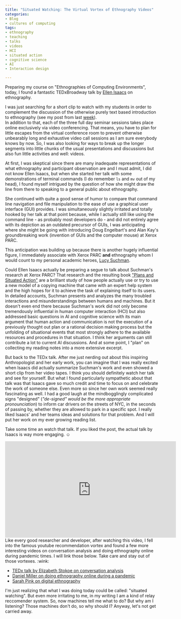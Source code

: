 ```yaml
---
title: "Situated Watching: The Virtual Vortex of Ethnography Videos"
categories:
- Blog
- cultures of computing
tags:
- ethnography
- teaching
- talks
- videos
- HCI
- situated action
- cognitive science
- AI
- Interaction design

---
```


Preparing my course on "Ethnographies of Computing Environments", today, I found a fantastic TEDxBroadway talk by [Ellen Isaacs](http://izix.com) on ethnography.

I was just searching for a short clip to watch with my students in order to complement the discussion of the otherwise purely text based introduction to ethnography (see my post from last [week](https://raphael-hemme.github.io/blog/cultures%20of%20computing/excerpts/excerpt-hirschauer-putting-things-into-words)).  
In addition to that, each of the three full day seminar sessions takes place online exclusively via video conferencing. That means, you have to plan for little escapes from the virtual conference room to prevent otherwise unbearably long and exhaustive video call sessions as I am sure everybody knows by now. So, I was also looking for ways to break up the longer segments into little chunks of the usual presentations and discussions but also fun little activities and well: videos.

At first, I was skeptical since there are many inadequate representations of what ethnography and participant observation are and I must admit, I did not know Ellen Isaacs, but when she started her talk with some demonstrations of terminal commands (I do remember `ls` and `mv` out of my head), I found myself intrigued by the question of how she might draw the line from there to speaking to a general public about ethnography.

She continued with quite a good sense of humor to compare that command line navigation and file manipulation to the ease of use a graphical user interface (GUI) provides. I was simultaneously slightly irritated and totally hooked by her talk at that point because, while I actually still like using the command line - as probably most developers do - and did not entirely agree with its depiction as an outdated precursor of GUIs, I was anticipating where she might be going with introducing Doug Engelbart's and Alan Kay's groundbreaking work (invention of GUIs and the computer mouse) at Xerox PARC.

This anticipation was building up because there is another hugely influential figure, I immediately associate with Xerox PARC **and** ethnography whom I would count to my personal academic heroes, [Lucy Suchman](https://www.lancaster.ac.uk/sociology/people/lucy-suchman). 

Could Ellen Isaacs actually be preparing a segue to talk about Suchman's research at Xerox PARC? That research and the resulting book ["Plans and Situated Action"](https://books.google.com/books/about/Plans_and_Situated_Actions.html?id=AJ_eBJtHxmsC) are a brilliant study of how people actually use or try to use a new model of a copying machine that came with an expert help system and the high hopes for it to achieve the task of explaining itself to its users. In detailed accounts, Suchman presents and analyzes the many troubled interactions and misunderstandings between humans and machines. But it doesn't even end there because Suchman's work did not only become tremendously influential in human computer interaction (HCI) but also addressed basic questions in AI and cognitive science with its main argument that human action and communication is not the execution of a previously thought out plan or a rational decision making process but the unfolding of situational events that most strongly adhere to the available resources and procedures in that situation. I think her arguments can still contribute a lot to current AI discussions. And at some point, I "plan" on collecting my reading notes into a more extensive excerpt.

But back to the TEDx talk. After me just nerding out about this inspiring Anthropologist and her early work, you can imagine that I was really excited when Isaacs did actually summarize Suchman's work and even showed a short clip from her video tapes. I think you should definitely watch her talk and see for yourself. But what I found particularly sympathetic about that talk was that Isaacs gave so much credit and time to focus on and celebrate the work of someone else. Even more so since her own work seemed really fascinating as well. I had a good laugh at the mindbogglingly complicated signs "designed" (*"de-signed" would be the more appropriate pronounciation*) to inform car drivers on the streets of NYC, in the seconds of passing by, whether they are allowed to park in a specific spot. I really liked Isaacs' and her teams ideas and solutions for that problem. And I will put her work on my ever growing reading list.

Take some time an watch that talk. If you liked the post, the actual talk by Isaacs is way more engaging. :relaxed:

<iframe width="560" height="315" src="https://www.youtube-nocookie.com/embed/nV0jY5VgymI" frameborder="0" allow="accelerometer; autoplay; clipboard-write; encrypted-media; gyroscope; picture-in-picture" allowfullscreen></iframe>  
<br />
Like every good researcher and developer, after watching this video, I fell into the famous youtube recommendation vortex and found a few more interesting videos on conversation analysis and doing ethnography online during pandemic times. I will link those below. Take care and stay out of those vortexes. :wink:

* [TEDx talk by Elizabeth Stokoe on conversation analysis](https://youtu.be/MtOG5PK8xDA)
* [Daniel Miller on doing ethnography online during a pandemic](https://youtu.be/NSiTrYB-0so)
* [Sarah Pink on digital ethnography](https://youtu.be/0ugtGbkVRFM)

I'm just realizing that what I was doing today could be called: "situated watching". But even more irritating to me, in my writing I am a kind of relay reccomender system. So, now machines tell me what to do? But why am I listening? Those machines don't do, so why should I?
Anyway, let's not get carried away.